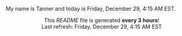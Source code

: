 My name is Tanner and today is Friday, December 29, 4:15 AM EST.

<p align="center">This <i>README</i> file is generated <b>every 3 hours</b>!</br>Last refresh: Friday, December 29, 4:15 AM EST<br /></p>
